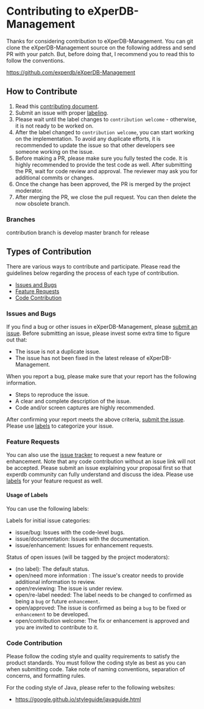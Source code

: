 Contributing to eXperDB-Management
=======================

Thanks for considering contribution to eXperDB-Management.  You can git clone the
eXperDB-Management source on the following address and send PR with your patch.  But,
before doing that, I recommend you to read this to follow the conventions.

  https://github.com/experdb/eXperDB-Management

## How to Contribute

1. Read this [contributing document](./CONTRIBUTING.md).
2. Submit an issue with proper [labeling](#usage-of-labels).
3. Please wait until the label changes to `contribution welcome` - otherwise, it is not ready to be worked on.
4. After the label changed to `contribution welcome`, you can start working on the implementation. To avoid any duplicate efforts, it is recommended to update the issue so that other developers see someone working on the issue.
5. Before making a PR, please make sure you fully tested the code. It is highly recommended to provide the test code as well. After submitting the PR, wait for code review and approval. The reviewer may ask you for additional commits or changes.
6. Once the change has been approved, the PR is merged by the project moderator.
7. After merging the PR, we close the pull request. You can then delete the now obsolete branch.

### Branches

contribution branch is develop
master branch for release

## Types of Contribution
There are various ways to contribute and participate. Please read the guidelines below regarding the process of each type of contribution.

-   [Issues and Bugs](#issues-and-bugs)
-   [Feature Requests](#feature-requests)
-   [Code Contribution](#code-contribution)

### Issues and Bugs

If you find a bug or other issues in eXperDB-Management, please [submit an issue](https://github.com/experdb/eXperDB-Management/issues). Before submitting an issue, please invest some extra time to figure out that:

- The issue is not a duplicate issue.
- The issue has not been fixed in the latest release of eXperDB-Management.

When you report a bug, please make sure that your report has the following information.
- Steps to reproduce the issue.
- A clear and complete description of the issue.
- Code and/or screen captures are highly recommended.

After confirming your report meets the above criteria, [submit the issue](https://github.com/eXperDB/eXperDB-Management/issues). Please use [labels](#usage-of-labels) to categorize your issue.

### Feature Requests

You can also use the [issue tracker](https://github.com/experdb/eXperDB-Management/issues) to request a new feature or enhancement. Note that any code contribution without an issue link will not be accepted. Please submit an issue explaining your proposal first so that experdb community can fully understand and discuss the idea. Please use [labels](#usage-of-labels) for your feature request as well.

#### Usage of Labels

You can use the following labels:

Labels for initial issue categories:

- issue/bug: Issues with the code-level bugs.
- issue/documentation: Issues with the documentation.
- issue/enhancement: Issues for enhancement requests.

Status of open issues (will be tagged by the project moderators):

- (no label): The default status.
- open/need more information : The issue's creator needs to provide additional information to review.
- open/reviewing: The issue is under review.
- open/re-label needed: The label needs to be changed to confirmed as being a `bug` or future `enhancement`.
- open/approved: The issue is confirmed as being a `bug` to be fixed or `enhancement` to be developed.
- open/contribution welcome: The fix or enhancement is approved and you are invited to contribute to it.

### Code Contribution

Please follow the coding style and quality requirements to satisfy the product standards. You must follow the coding style as best as you can when submitting code. Take note of naming conventions, separation of concerns, and formatting rules.

For the coding style of Java, please refer to the following websites:
- https://google.github.io/styleguide/javaguide.html
